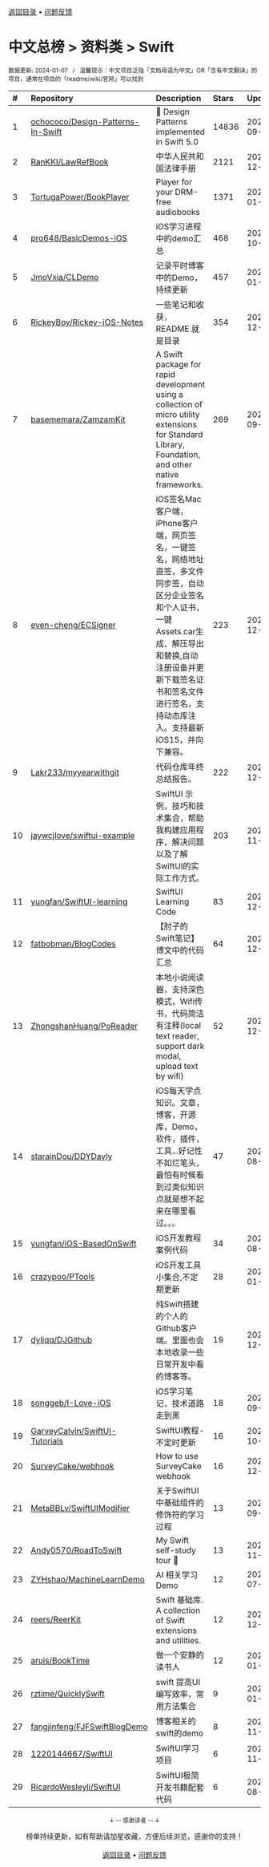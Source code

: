 <a href="https://github.com/GrowingGit/GitHub-Chinese-Top-Charts#github中文排行榜">返回目录</a> • <a href="/content/docs/feedback.md">问题反馈</a>

# 中文总榜 > 资料类 > Swift
<sub>数据更新: 2024-01-07&nbsp;&nbsp;&nbsp;/&nbsp;&nbsp;&nbsp;温馨提示：中文项目泛指「文档母语为中文」OR「含有中文翻译」的项目，通常在项目的「readme/wiki/官网」可以找到</sub>

|#|Repository|Description|Stars|Updated|
|:-|:-|:-|:-|:-|
|1|[ochococo/Design-Patterns-In-Swift](https://github.com/ochococo/Design-Patterns-In-Swift)|📖 Design Patterns implemented in Swift 5.0|14836|2023-09-26|
|2|[RanKKI/LawRefBook](https://github.com/RanKKI/LawRefBook)|中华人民共和国法律手册|2121|2023-12-31|
|3|[TortugaPower/BookPlayer](https://github.com/TortugaPower/BookPlayer)|Player for your DRM-free audiobooks|1371|2024-01-06|
|4|[pro648/BasicDemos-iOS](https://github.com/pro648/BasicDemos-iOS)|iOS学习进程中的demo汇总|468|2023-10-04|
|5|[JmoVxia/CLDemo](https://github.com/JmoVxia/CLDemo)|记录平时博客中的Demo，持续更新|457|2024-01-05|
|6|[RickeyBoy/Rickey-iOS-Notes](https://github.com/RickeyBoy/Rickey-iOS-Notes)|一些笔记和收获，README 就是目录|354|2023-12-06|
|7|[basememara/ZamzamKit](https://github.com/basememara/ZamzamKit)|A Swift package for rapid development using a collection of micro utility extensions for Standard Library, Foundation, and other native frameworks.|269|2023-09-23|
|8|[even-cheng/ECSigner](https://github.com/even-cheng/ECSigner)|iOS签名Mac客户端，iPhone客户端，网页签名，一键签名，网络地址直签，多文件同步签，自动区分企业签名和个人证书，一键Assets.car生成、解压导出和替换,自动注册设备并更新下载签名证书和签名文件进行签名，支持动态库注入。支持最新iOS15，并向下兼容。|223|2023-12-25|
|9|[Lakr233/myyearwithgit](https://github.com/Lakr233/myyearwithgit)|代码仓库年终总结报告。|222|2023-12-24|
|10|[jaywcjlove/swiftui-example](https://github.com/jaywcjlove/swiftui-example)|SwiftUI 示例，技巧和技术集合，帮助我构建应用程序，解决问题以及了解SwiftUI的实际工作方式。|203|2023-11-29|
|11|[yungfan/SwiftUI-learning](https://github.com/yungfan/SwiftUI-learning)|SwiftUI Learning Code|83|2023-12-24|
|12|[fatbobman/BlogCodes](https://github.com/fatbobman/BlogCodes)|【肘子的Swift笔记】博文中的代码汇总|64|2023-12-05|
|13|[ZhongshanHuang/PoReader](https://github.com/ZhongshanHuang/PoReader)|本地小说阅读器，支持深色模式，Wifi传书，代码简洁有注释(local text reader, support dark modal, upload text by wifi)|52|2023-12-04|
|14|[starainDou/DDYDayly](https://github.com/starainDou/DDYDayly)|iOS每天学点知识。文章，博客，开源库，Demo，软件，插件，工具...好记性不如烂笔头，最怕有时候看到过类似知识点就是想不起来在哪里看过。。。|47|2023-08-18|
|15|[yungfan/iOS-BasedOnSwift](https://github.com/yungfan/iOS-BasedOnSwift)|iOS开发教程案例代码|34|2023-08-12|
|16|[crazypoo/PTools](https://github.com/crazypoo/PTools)|iOS开发工具小集合,不定期更新|28|2024-01-06|
|17|[dyljqq/DJGithub](https://github.com/dyljqq/DJGithub)|纯Swift搭建的个人的Github客户端。里面也会本地收录一些日常开发中看的博客等。|19|2023-12-16|
|18|[songgeb/I-Love-iOS](https://github.com/songgeb/I-Love-iOS)|iOS学习笔记，技术道路走到黑|18|2023-09-29|
|19|[GarveyCalvin/SwiftUI-Tutorials](https://github.com/GarveyCalvin/SwiftUI-Tutorials)|SwiftUI教程-不定时更新|16|2023-10-16|
|20|[SurveyCake/webhook](https://github.com/SurveyCake/webhook)|How to use SurveyCake webhook|16|2023-12-21|
|21|[MetaBBLv/SwiftUIModifier](https://github.com/MetaBBLv/SwiftUIModifier)|关于SwiftUI中基础组件的修饰符的学习过程|13|2023-09-07|
|22|[Andy0570/RoadToSwift](https://github.com/Andy0570/RoadToSwift)|My Swift self-study tour 🤪 |13|2023-11-08|
|23|[ZYHshao/MachineLearnDemo](https://github.com/ZYHshao/MachineLearnDemo)|AI 相关学习Demo|12|2023-07-25|
|24|[reers/ReerKit](https://github.com/reers/ReerKit)|Swift 基础库. A collection of Swift extensions and utilities.|12|2023-12-29|
|25|[aruis/BookTime](https://github.com/aruis/BookTime)|做一个安静的读书人|12|2024-01-05|
|26|[rztime/QuicklySwift](https://github.com/rztime/QuicklySwift)|swift 提高UI编写效率，常用方法集合|9|2024-01-04|
|27|[fangjinfeng/FJFSwiftBlogDemo](https://github.com/fangjinfeng/FJFSwiftBlogDemo)|博客相关的swift的demo|8|2023-11-22|
|28|[1220144667/SwiftUI](https://github.com/1220144667/SwiftUI)|SwiftUI学习项目|6|2023-11-16|
|29|[RicardoWesleyli/SwiftUI](https://github.com/RicardoWesleyli/SwiftUI)|SwiftUI极简开发书籍配套代码|6|2023-08-30|

<div align="center">
    <p><sub>↓ -- 感谢读者 -- ↓</sub></p>
    榜单持续更新，如有帮助请加星收藏，方便后续浏览，感谢你的支持！
</div>

<br/>

<div align="center"><a href="https://github.com/GrowingGit/GitHub-Chinese-Top-Charts#github中文排行榜">返回目录</a> • <a href="/content/docs/feedback.md">问题反馈</a></div>
